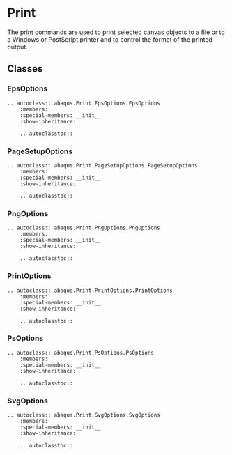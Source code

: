 # Print

The print commands are used to print selected canvas objects to a file or to a Windows or PostScript printer and to control the format of the printed output.

## Classes

### EpsOptions

```{eval-rst}
.. autoclass:: abaqus.Print.EpsOptions.EpsOptions
    :members:
    :special-members: __init__
    :show-inheritance:

    .. autoclasstoc::
```

### PageSetupOptions

```{eval-rst}
.. autoclass:: abaqus.Print.PageSetupOptions.PageSetupOptions
    :members:
    :special-members: __init__
    :show-inheritance:

    .. autoclasstoc::
```

### PngOptions

```{eval-rst}
.. autoclass:: abaqus.Print.PngOptions.PngOptions
    :members:
    :special-members: __init__
    :show-inheritance:

    .. autoclasstoc::
```

### PrintOptions

```{eval-rst}
.. autoclass:: abaqus.Print.PrintOptions.PrintOptions
    :members:
    :special-members: __init__
    :show-inheritance:

    .. autoclasstoc::
```

### PsOptions

```{eval-rst}
.. autoclass:: abaqus.Print.PsOptions.PsOptions
    :members:
    :special-members: __init__
    :show-inheritance:

    .. autoclasstoc::
```

### SvgOptions

```{eval-rst}
.. autoclass:: abaqus.Print.SvgOptions.SvgOptions
    :members:
    :special-members: __init__
    :show-inheritance:

    .. autoclasstoc::
```
